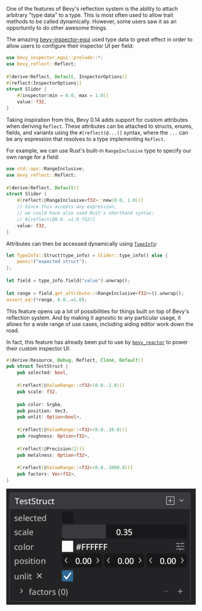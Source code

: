 One of the features of Bevy's reflection system is the ability to attach arbitrary "type data" to a type.
This is most often used to allow trait methods to be called dynamically.
However, some users saw it as an opportunity to do other awesome things.

The amazing [bevy-inspector-egui](https://github.com/jakobhellermann/bevy-inspector-egui) used type data to great effect
in order to allow users to configure their inspector UI per field:

```rust
use bevy_inspector_egui::prelude::*;
use bevy_reflect::Reflect;

#[derive(Reflect, Default, InspectorOptions)]
#[reflect(InspectorOptions)]
struct Slider {
    #[inspector(min = 0.0, max = 1.0)]
    value: f32,
}
```

Taking inspiration from this, Bevy 0.14 adds support for custom attributes when deriving `Reflect`.
These attributes can be attached to structs, enums, fields, and variants using the `#[reflect(@...)]` syntax,
where the `...` can be any expression that resolves to a type implementing `Reflect`.

For example, we can use Rust's built-in `RangeInclusive` type to specify our own range for a field:

```rust
use std::ops::RangeInclusive;
use bevy_reflect::Reflect;

#[derive(Reflect, Default)]
struct Slider {
    #[reflect(@RangeInclusive<f32>::new(0.0, 1.0))]
    // Since this accepts any expression,
    // we could have also used Rust's shorthand syntax:
    // #[reflect(@0.0..=1.0_f32)]
    value: f32,
}
```

Attributes can then be accessed dynamically using [`TypeInfo`](https://docs.rs/bevy/latest/bevy/reflect/enum.TypeInfo.html):

```rust
let TypeInfo::Struct(type_info) = Slider::type_info() else {
    panic!("expected struct");
};

let field = type_info.field("value").unwrap();

let range = field.get_attribute::<RangeInclusive<f32>>().unwrap();
assert_eq!(*range, 0.0..=1.0);
```

This feature opens up a lot of possibilities for things built on top of Bevy's reflection system.
And by making it agnostic to any particular usage, it allows for a wide range of use cases,
including aiding editor work down the road.

In fact, this feature has already been put to use by [`bevy_reactor`](https://github.com/viridia/bevy_reactor/blob/main/examples/complex/reflect_demo.rs)
to power their custom inspector UI:

```rust
#[derive(Resource, Debug, Reflect, Clone, Default)]
pub struct TestStruct {
    pub selected: bool,

    #[reflect(@ValueRange::<f32>(0.0..1.0))]
    pub scale: f32,

    pub color: Srgba,
    pub position: Vec3,
    pub unlit: Option<bool>,

    #[reflect(@ValueRange::<f32>(0.0..10.0))]
    pub roughness: Option<f32>,

    #[reflect(@Precision(2))]
    pub metalness: Option<f32>,

    #[reflect(@ValueRange::<f32>(0.0..1000.0))]
    pub factors: Vec<f32>,
}
```

![A custom UI inspector built using the code above in bevy_reactor](./custom_attributes_demo.png)